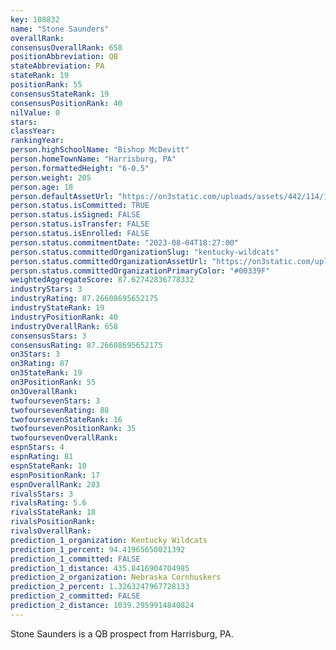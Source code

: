 ```yaml
---
key: 108832
name: "Stone Saunders"
overallRank: 
consensusOverallRank: 658
positionAbbreviation: QB
stateAbbreviation: PA
stateRank: 19
positionRank: 55
consensusStateRank: 19
consensusPositionRank: 40
nilValue: 0
stars: 
classYear: 
rankingYear: 
person.highSchoolName: "Bishop McDevitt"
person.homeTownName: "Harrisburg, PA"
person.formattedHeight: "6-0.5"
person.weight: 205
person.age: 18
person.defaultAssetUrl: "https://on3static.com/uploads/assets/442/114/114442.png"
person.status.isCommitted: TRUE
person.status.isSigned: FALSE
person.status.isTransfer: FALSE
person.status.isEnrolled: FALSE
person.status.commitmentDate: "2023-08-04T18:27:00"
person.status.committedOrganizationSlug: "kentucky-wildcats"
person.status.committedOrganizationAssetUrl: "https://on3static.com/uploads/assets/984/149/149984.svg"
person.status.committedOrganizationPrimaryColor: "#00339F"
weightedAggregateScore: 87.62742836778332
industryStars: 3
industryRating: 87.26608695652175
industryStateRank: 19
industryPositionRank: 40
industryOverallRank: 658
consensusStars: 3
consensusRating: 87.26608695652175
on3Stars: 3
on3Rating: 87
on3StateRank: 19
on3PositionRank: 55
on3OverallRank: 
twofoursevenStars: 3
twofoursevenRating: 88
twofoursevenStateRank: 16
twofoursevenPositionRank: 35
twofoursevenOverallRank: 
espnStars: 4
espnRating: 81
espnStateRank: 10
espnPositionRank: 17
espnOverallRank: 283
rivalsStars: 3
rivalsRating: 5.6
rivalsStateRank: 18
rivalsPositionRank: 
rivalsOverallRank: 
prediction_1_organization: Kentucky Wildcats
prediction_1_percent: 94.41965650021392
prediction_1_committed: FALSE
prediction_1_distance: 435.8416904704985
prediction_2_organization: Nebraska Cornhuskers
prediction_2_percent: 1.3263247967728133
prediction_2_committed: FALSE
prediction_2_distance: 1039.2959914840824
---
```

Stone Saunders is a QB prospect from Harrisburg, PA.